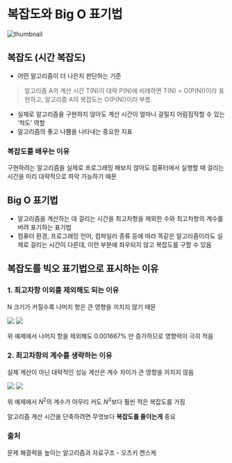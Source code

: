 # 복잡도와 Big O 표기법

![thumbnail](/posts/thumbnail/5.png)

## 복잡도 (시간 복잡도)

- 어떤 알고리즘이 더 나은지 판단하는 기준

> 알고리즘 A의 계산 시간 T(N)이 대략 P(N)에 비례하면 T(N) = O(P(N))이라 표현하고, 알고리즘 A의 복잡도는 O(P(N))이라 부름.
> 
- 실제로 알고리즘을 구현하지 않아도 계산 시간이 얼마나 걸릴지 어림짐작할 수 있는 ‘척도’ 역할
- 알고리즘의 좋고 나쁨을 나타내는 중요한 지표

### 복잡도를 배우는 이유

구현하려는 알고리즘을 실제로 프로그래밍 해보지 않아도 컴퓨터에서 실행할 때 걸리는 시간을 미리 대략적으로 파악 가능하기 때문

## Big O 표기법

- 알고리즘을 계산하는 데 걸리는 시간을 최고차항을 제외한 수와 최고차항의 계수를 버려 표기하는 표기법
- 컴퓨터 환경, 프로그래밍 언어, 컴파일러 종류 등에 따라 똑같은 알고리즘이라도 실제로 걸리는 시간이 다른데, 이런 부분에 좌우되지 않고 복잡도를 구할 수 있음

## 복잡도를 빅오 표기법으로 표시하는 이유

### 1. 최고차항 이외를 제외해도 되는 이유

N 크기가 커질수록 나머지 항은 큰 영향을 끼치지 않기 때문

<img src="http://latex.codecogs.com/svg.latex?3N^2+5N+100=30000500100"/>

<img src="http://latex.codecogs.com/svg.latex?3N^2=30000000000"/>

위 예제에서 나머지 항을 제외해도 0.001667% 만 증가하므로 영향력이 극히 적음

### 2. 최고차항의 계수를 생략하는 이유

실제 계산이 아닌 대략적인 성능 계산은 계수 차이가 큰 영향을 끼치지 않음

<img src="http://latex.codecogs.com/svg.latex?N^3=1000000000000000"/>

<img src="http://latex.codecogs.com/svg.latex?10N^2=100000000000"/>

위 예제에서 $N^2$의 계수가 아무리 커도 $N^3$보다 훨씬 적은 복잡도를 가짐 

알고리즘 계산 시간을 단축하려면 무엇보다 **복잡도를 줄이는게** 중요

### 출처
문제 해결력을 높이는 알고리즘과 자료구조 - 오츠키 켄스케